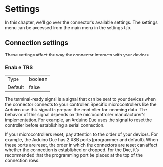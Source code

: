 # Settings

In this chapter, we'll go over the connector's available settings.
The settings menu can be accessed from the main menu in the settings tab.

## Connection settings

These settings affect the way the connector interacts with your devices.

### Enable TRS

|         |         |
| ------- | ------- |
| Type    | boolean |
| Default | false   |

The terminal-ready signal is a signal that can be sent to your devices when the connector connects to your controller.
Specific microcontrollers like the Arduino use this signal to prepare the controller for incoming data.
The behavior of this signal depends on the microcontroller manufacturer's implementation.
For example, an Arduino Due uses the signal to reset the controller before establishing a serial connection.

If your microcontrollers reset, pay attention to the order of your devices.
For example, the Arduino Due has 2 USB ports (programmer and default).
When these ports are reset, the order in which the connectors are reset can affect whether the connection is established or dropped.
For the Due, it’s recommended that the programming port be placed at the top of the connection rows.
